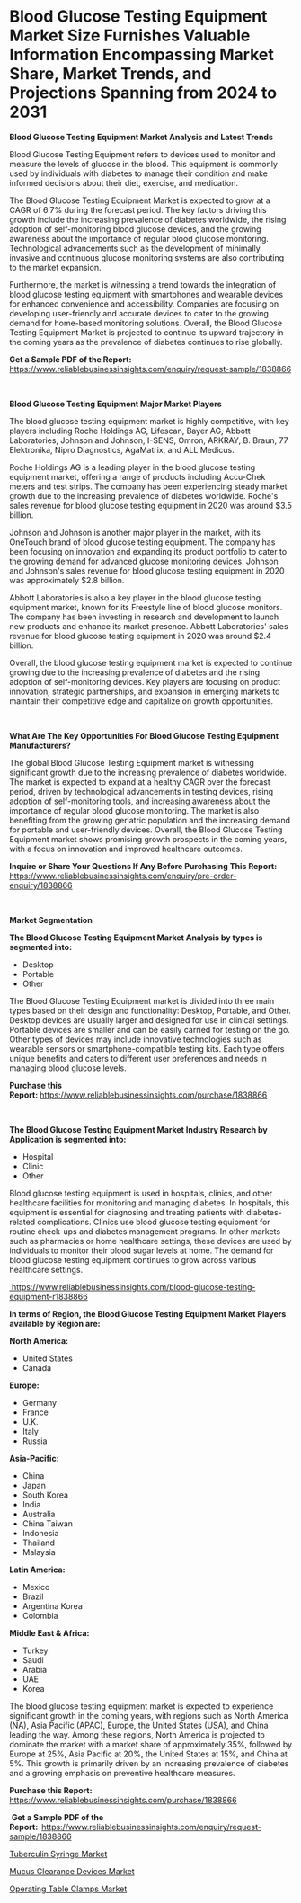 <p><h1>Blood Glucose Testing Equipment Market Size Furnishes Valuable Information Encompassing Market Share, Market Trends, and Projections Spanning from 2024 to 2031</h1></p><p><strong>Blood Glucose Testing Equipment Market Analysis and Latest Trends</strong></p>
<p><p>Blood Glucose Testing Equipment refers to devices used to monitor and measure the levels of glucose in the blood. This equipment is commonly used by individuals with diabetes to manage their condition and make informed decisions about their diet, exercise, and medication.</p><p>The Blood Glucose Testing Equipment Market is expected to grow at a CAGR of 6.7% during the forecast period. The key factors driving this growth include the increasing prevalence of diabetes worldwide, the rising adoption of self-monitoring blood glucose devices, and the growing awareness about the importance of regular blood glucose monitoring. Technological advancements such as the development of minimally invasive and continuous glucose monitoring systems are also contributing to the market expansion.</p><p>Furthermore, the market is witnessing a trend towards the integration of blood glucose testing equipment with smartphones and wearable devices for enhanced convenience and accessibility. Companies are focusing on developing user-friendly and accurate devices to cater to the growing demand for home-based monitoring solutions. Overall, the Blood Glucose Testing Equipment Market is projected to continue its upward trajectory in the coming years as the prevalence of diabetes continues to rise globally.</p></p>
<p><strong>Get a Sample PDF of the Report:&nbsp;</strong> <a href="https://www.reliablebusinessinsights.com/enquiry/request-sample/1838866">https://www.reliablebusinessinsights.com/enquiry/request-sample/1838866</a></p>
<p>&nbsp;</p>
<p><strong>Blood Glucose Testing Equipment Major Market Players</strong></p>
<p><p>The blood glucose testing equipment market is highly competitive, with key players including Roche Holdings AG, Lifescan, Bayer AG, Abbott Laboratories, Johnson and Johnson, I-SENS, Omron, ARKRAY, B. Braun, 77 Elektronika, Nipro Diagnostics, AgaMatrix, and ALL Medicus. </p><p>Roche Holdings AG is a leading player in the blood glucose testing equipment market, offering a range of products including Accu-Chek meters and test strips. The company has been experiencing steady market growth due to the increasing prevalence of diabetes worldwide. Roche's sales revenue for blood glucose testing equipment in 2020 was around $3.5 billion.</p><p>Johnson and Johnson is another major player in the market, with its OneTouch brand of blood glucose testing equipment. The company has been focusing on innovation and expanding its product portfolio to cater to the growing demand for advanced glucose monitoring devices. Johnson and Johnson's sales revenue for blood glucose testing equipment in 2020 was approximately $2.8 billion.</p><p>Abbott Laboratories is also a key player in the blood glucose testing equipment market, known for its Freestyle line of blood glucose monitors. The company has been investing in research and development to launch new products and enhance its market presence. Abbott Laboratories' sales revenue for blood glucose testing equipment in 2020 was around $2.4 billion.</p><p>Overall, the blood glucose testing equipment market is expected to continue growing due to the increasing prevalence of diabetes and the rising adoption of self-monitoring devices. Key players are focusing on product innovation, strategic partnerships, and expansion in emerging markets to maintain their competitive edge and capitalize on growth opportunities.</p></p>
<p>&nbsp;</p>
<p><strong>What Are The Key Opportunities For Blood Glucose Testing Equipment Manufacturers?</strong></p>
<p><p>The global Blood Glucose Testing Equipment market is witnessing significant growth due to the increasing prevalence of diabetes worldwide. The market is expected to expand at a healthy CAGR over the forecast period, driven by technological advancements in testing devices, rising adoption of self-monitoring tools, and increasing awareness about the importance of regular blood glucose monitoring. The market is also benefiting from the growing geriatric population and the increasing demand for portable and user-friendly devices. Overall, the Blood Glucose Testing Equipment market shows promising growth prospects in the coming years, with a focus on innovation and improved healthcare outcomes.</p></p>
<p><strong>Inquire or Share Your Questions If Any Before Purchasing This Report:</strong> <a href="https://www.reliablebusinessinsights.com/enquiry/pre-order-enquiry/1838866">https://www.reliablebusinessinsights.com/enquiry/pre-order-enquiry/1838866</a></p>
<p>&nbsp;</p>
<p><strong>Market Segmentation</strong></p>
<p><strong>The Blood Glucose Testing Equipment Market Analysis by types is segmented into:</strong></p>
<p><ul><li>Desktop</li><li>Portable</li><li>Other</li></ul></p>
<p><p>The Blood Glucose Testing Equipment market is divided into three main types based on their design and functionality: Desktop, Portable, and Other. Desktop devices are usually larger and designed for use in clinical settings. Portable devices are smaller and can be easily carried for testing on the go. Other types of devices may include innovative technologies such as wearable sensors or smartphone-compatible testing kits. Each type offers unique benefits and caters to different user preferences and needs in managing blood glucose levels.</p></p>
<p><strong>Purchase this Report:&nbsp;</strong><a href="https://www.reliablebusinessinsights.com/purchase/1838866">https://www.reliablebusinessinsights.com/purchase/1838866</a></p>
<p>&nbsp;</p>
<p><strong>The Blood Glucose Testing Equipment Market Industry Research by Application is segmented into:</strong></p>
<p><ul><li>Hospital</li><li>Clinic</li><li>Other</li></ul></p>
<p><p>Blood glucose testing equipment is used in hospitals, clinics, and other healthcare facilities for monitoring and managing diabetes. In hospitals, this equipment is essential for diagnosing and treating patients with diabetes-related complications. Clinics use blood glucose testing equipment for routine check-ups and diabetes management programs. In other markets such as pharmacies or home healthcare settings, these devices are used by individuals to monitor their blood sugar levels at home. The demand for blood glucose testing equipment continues to grow across various healthcare settings.</p></p>
<p><a href="https://www.reliablebusinessinsights.com/blood-glucose-testing-equipment-r1838866">&nbsp;https://www.reliablebusinessinsights.com/blood-glucose-testing-equipment-r1838866</a></p>
<p><strong>In terms of Region, the Blood Glucose Testing Equipment Market Players available by Region are:</strong></p>
<p>
    <p> <strong> North America: </strong>
        <ul>
            <li>United States</li>
            <li>Canada</li>
        </ul>
        </p> 
    <p> <strong> Europe: </strong>
        <ul>
            <li>Germany</li>
            <li>France</li>
            <li>U.K.</li>
            <li>Italy</li>
            <li>Russia</li>
        </ul>
        </p> 
    <p> <strong> Asia-Pacific: </strong>
        <ul>
            <li>China</li>
            <li>Japan</li>
            <li>South Korea</li>
            <li>India</li>
            <li>Australia</li>
            <li>China Taiwan</li>
            <li>Indonesia</li>
            <li>Thailand</li>
            <li>Malaysia</li>
        </ul>
        </p> 
    <p> <strong> Latin America: </strong>
        <ul>
            <li>Mexico</li>
            <li>Brazil</li>
            <li>Argentina Korea</li>
            <li>Colombia</li>
        </ul>
        </p> 
    <p> <strong> Middle East & Africa: </strong>
        <ul>
            <li>Turkey</li>
            <li>Saudi</li>
            <li>Arabia</li>
            <li>UAE</li>
            <li>Korea</li>
        </ul>
    </p>
    </p>
<p><p>The blood glucose testing equipment market is expected to experience significant growth in the coming years, with regions such as North America (NA), Asia Pacific (APAC), Europe, the United States (USA), and China leading the way. Among these regions, North America is projected to dominate the market with a market share of approximately 35%, followed by Europe at 25%, Asia Pacific at 20%, the United States at 15%, and China at 5%. This growth is primarily driven by an increasing prevalence of diabetes and a growing emphasis on preventive healthcare measures.</p></p>
<p><strong>Purchase this Report: </strong><a href="https://www.reliablebusinessinsights.com/purchase/1838866">https://www.reliablebusinessinsights.com/purchase/1838866</a></p>
<p>&nbsp;<strong>Get a Sample PDF of the Report:&nbsp;&nbsp;</strong><a href="https://www.reliablebusinessinsights.com/enquiry/request-sample/1838866">https://www.reliablebusinessinsights.com/enquiry/request-sample/1838866</a></p>
<p><strong></strong></p>
<p><p><a href="https://github.com/julyju69/Market-Research-Report-List-4/blob/main/tuberculin-syringe-market.md">Tuberculin Syringe Market</a></p><p><a href="https://github.com/JosephWillisbXXgf/Market-Research-Report-List-1/blob/main/mucus-clearance-devices-market.md">Mucus Clearance Devices Market</a></p><p><a href="https://github.com/nathandecarvalho/Market-Research-Report-List-4/blob/main/operating-table-clamps-market.md">Operating Table Clamps Market</a></p></p>